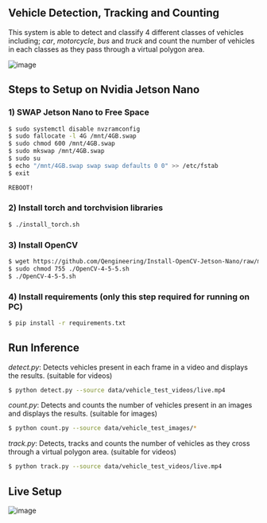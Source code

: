 ## Vehicle Detection, Tracking and Counting

This system is able to detect and classify 4 different classes of vehicles including; *car*, *motorcycle*, *bus* and *truck* and count the number of vehicles in each classes as they pass through a virtual polygon area.

![image](https://user-images.githubusercontent.com/68045710/167283114-53de6332-b88f-4446-b2ec-9c43f3182deb.png)

## Steps to Setup on Nvidia Jetson Nano
### 1) SWAP Jetson Nano to Free Space
```bash
$ sudo systemctl disable nvzramconfig  
$ sudo fallocate -l 4G /mnt/4GB.swap  
$ sudo chmod 600 /mnt/4GB.swap  
$ sudo mkswap /mnt/4GB.swap  
$ sudo su  
$ echo "/mnt/4GB.swap swap swap defaults 0 0" >> /etc/fstab  
$ exit  

REBOOT!   
```

### 2) Install torch and torchvision libraries
```bash
$ ./install_torch.sh
```

### 3) Install OpenCV
```bash
$ wget https://github.com/Qengineering/Install-OpenCV-Jetson-Nano/raw/main/OpenCV-4-5-5.sh
$ sudo chmod 755 ./OpenCV-4-5-5.sh
$ ./OpenCV-4-5-5.sh
```

### 4) Install requirements (only this step required for running on PC)
```bash
$ pip install -r requirements.txt
```

## Run Inference
*detect.py*: Detects vehicles present in each frame in a video and displays the results. (suitable for videos)   

```bash
$ python detect.py --source data/vehicle_test_videos/live.mp4
```

*count.py*: Detects and counts the number of vehicles present in an images and displays the results. (suitable for images)   

```bash
$ python count.py --source data/vehicle_test_images/* 
```

*track.py*: Detects, tracks and counts the number of vehicles as they cross through a virtual polygon area. (suitable for videos)
 
 ```bash
$ python track.py --source data/vehicle_test_videos/live.mp4
```

## Live Setup

![image](https://user-images.githubusercontent.com/68045710/167283855-07b7c517-8e57-4c3f-adb1-8476ae114a20.png)

